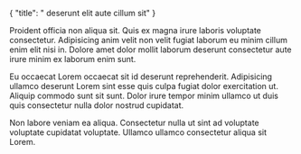 {
  "title": " deserunt elit aute cillum sit"
}

Proident officia non aliqua sit. Quis ex magna irure laboris voluptate consectetur. Adipisicing anim velit non velit fugiat laborum eu minim cillum enim elit nisi in. Dolore amet dolor mollit laborum deserunt consectetur aute irure minim ex laborum enim sunt.

Eu occaecat Lorem occaecat sit id deserunt reprehenderit. Adipisicing ullamco deserunt Lorem sint esse quis culpa fugiat dolor exercitation ut. Aliquip commodo sunt sit sunt. Dolor irure tempor minim ullamco ut duis quis consectetur nulla dolor nostrud cupidatat.

Non labore veniam ea aliqua. Consectetur nulla ut sint ad voluptate voluptate cupidatat voluptate. Ullamco ullamco consectetur aliqua sit Lorem.